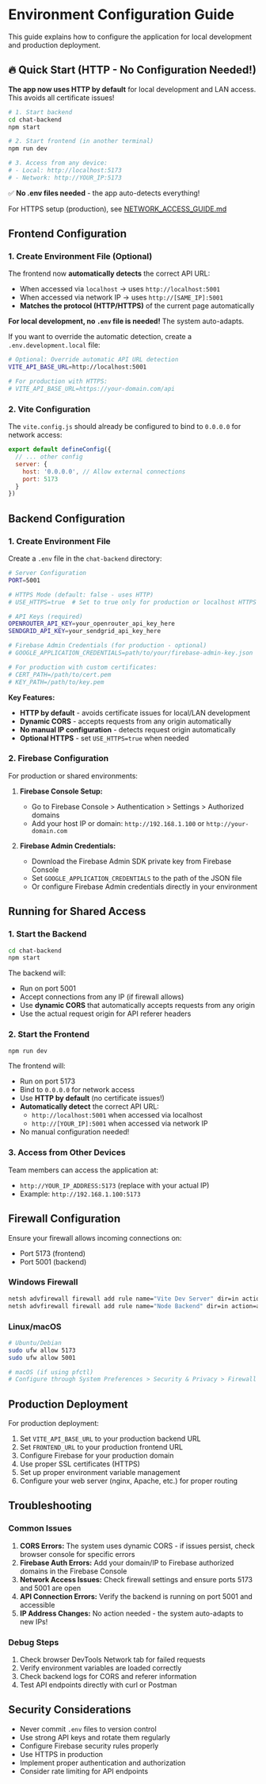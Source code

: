 # Environment Configuration Guide

This guide explains how to configure the application for local development and production deployment.

## 🔥 Quick Start (HTTP - No Configuration Needed!)

**The app now uses HTTP by default** for local development and LAN access. This avoids all certificate issues!

```bash
# 1. Start backend
cd chat-backend
npm start

# 2. Start frontend (in another terminal)
npm run dev

# 3. Access from any device:
# - Local: http://localhost:5173
# - Network: http://YOUR_IP:5173
```

✅ **No .env files needed** - the app auto-detects everything!

For HTTPS setup (production), see [NETWORK_ACCESS_GUIDE.md](./NETWORK_ACCESS_GUIDE.md)

## Frontend Configuration

### 1. Create Environment File (Optional)

The frontend now **automatically detects** the correct API URL:
- When accessed via `localhost` → uses `http://localhost:5001`
- When accessed via network IP → uses `http://[SAME_IP]:5001`
- **Matches the protocol (HTTP/HTTPS)** of the current page automatically

**For local development, no `.env` file is needed!** The system auto-adapts.

If you want to override the automatic detection, create a `.env.development.local` file:

```bash
# Optional: Override automatic API URL detection
VITE_API_BASE_URL=http://localhost:5001

# For production with HTTPS:
# VITE_API_BASE_URL=https://your-domain.com/api
```

### 2. Vite Configuration

The `vite.config.js` should already be configured to bind to `0.0.0.0` for network access:

```javascript
export default defineConfig({
  // ... other config
  server: {
    host: '0.0.0.0', // Allow external connections
    port: 5173
  }
})
```

## Backend Configuration

### 1. Create Environment File

Create a `.env` file in the `chat-backend` directory:

```bash
# Server Configuration
PORT=5001

# HTTPS Mode (default: false - uses HTTP)
# USE_HTTPS=true  # Set to true only for production or localhost HTTPS testing

# API Keys (required)
OPENROUTER_API_KEY=your_openrouter_api_key_here
SENDGRID_API_KEY=your_sendgrid_api_key_here

# Firebase Admin Credentials (for production - optional)
# GOOGLE_APPLICATION_CREDENTIALS=path/to/your/firebase-admin-key.json

# For production with custom certificates:
# CERT_PATH=/path/to/cert.pem
# KEY_PATH=/path/to/key.pem
```

**Key Features:**
- **HTTP by default** - avoids certificate issues for local/LAN development
- **Dynamic CORS** - accepts requests from any origin automatically
- **No manual IP configuration** - detects request origin automatically
- **Optional HTTPS** - set `USE_HTTPS=true` when needed

### 2. Firebase Configuration

For production or shared environments:

1. **Firebase Console Setup:**
   - Go to Firebase Console > Authentication > Settings > Authorized domains
   - Add your host IP or domain: `http://192.168.1.100` or `http://your-domain.com`

2. **Firebase Admin Credentials:**
   - Download the Firebase Admin SDK private key from Firebase Console
   - Set `GOOGLE_APPLICATION_CREDENTIALS` to the path of the JSON file
   - Or configure Firebase Admin credentials directly in your environment

## Running for Shared Access

### 1. Start the Backend

```bash
cd chat-backend
npm start
```

The backend will:
- Run on port 5001
- Accept connections from any IP (if firewall allows)
- Use **dynamic CORS** that automatically accepts requests from any origin
- Use the actual request origin for API referer headers

### 2. Start the Frontend

```bash
npm run dev
```

The frontend will:
- Run on port 5173  
- Bind to `0.0.0.0` for network access
- Use **HTTP by default** (no certificate issues!)
- **Automatically detect** the correct API URL:
  - `http://localhost:5001` when accessed via localhost
  - `http://[YOUR_IP]:5001` when accessed via network IP
- No manual configuration needed!

### 3. Access from Other Devices

Team members can access the application at:
- `http://YOUR_IP_ADDRESS:5173` (replace with your actual IP)
- Example: `http://192.168.1.100:5173`

## Firewall Configuration

Ensure your firewall allows incoming connections on:
- Port 5173 (frontend)
- Port 5001 (backend)

### Windows Firewall

```cmd
netsh advfirewall firewall add rule name="Vite Dev Server" dir=in action=allow protocol=TCP localport=5173
netsh advfirewall firewall add rule name="Node Backend" dir=in action=allow protocol=TCP localport=5001
```

### Linux/macOS

```bash
# Ubuntu/Debian
sudo ufw allow 5173
sudo ufw allow 5001

# macOS (if using pfctl)
# Configure through System Preferences > Security & Privacy > Firewall
```

## Production Deployment

For production deployment:

1. Set `VITE_API_BASE_URL` to your production backend URL
2. Set `FRONTEND_URL` to your production frontend URL
3. Configure Firebase for your production domain
4. Use proper SSL certificates (HTTPS)
5. Set up proper environment variable management
6. Configure your web server (nginx, Apache, etc.) for proper routing

## Troubleshooting

### Common Issues

1. **CORS Errors:** The system uses dynamic CORS - if issues persist, check browser console for specific errors
2. **Firebase Auth Errors:** Add your domain/IP to Firebase authorized domains in the Firebase Console
3. **Network Access Issues:** Check firewall settings and ensure ports 5173 and 5001 are open
4. **API Connection Errors:** Verify the backend is running on port 5001 and accessible
5. **IP Address Changes:** No action needed - the system auto-adapts to new IPs!

### Debug Steps

1. Check browser DevTools Network tab for failed requests
2. Verify environment variables are loaded correctly
3. Check backend logs for CORS and referer information
4. Test API endpoints directly with curl or Postman

## Security Considerations

- Never commit `.env` files to version control
- Use strong API keys and rotate them regularly
- Configure Firebase security rules properly
- Use HTTPS in production
- Implement proper authentication and authorization
- Consider rate limiting for API endpoints
